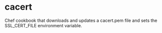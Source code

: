 cacert
=======================

Chef cookbook that downloads and updates a cacert.pem file and sets the SSL_CERT_FILE environment variable.
